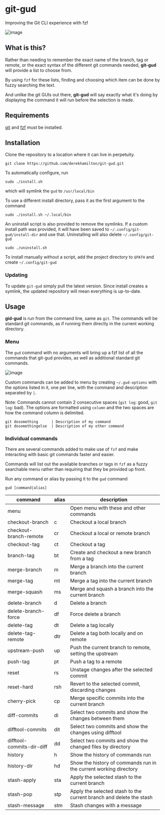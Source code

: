 # git-gud

Improving the Git CLI experience with fzf

![image](https://i.imgur.com/caoe79G.gif)

## What is this?

Rather than needing to remember the exact name of the branch, tag or remote, or the exact syntax of the different git commands needed, **git-gud** will provide a list to choose from.

By using `fzf` for these lists, finding and choosing which item can be done by fuzzy searching the text.

And unlike the git GUIs out there, **git-gud** will say exactly what it's doing by displaying the command it will run before the selection is made.

## Requirements

[git](https://github.com/git/git) and [fzf](https://github.com/junegunn/fzf) must be installed.

## Installation

Clone the repository to a location where it can live in perpetuity.

```
git clone https://github.com/derekhamilton/git-gud.git
```

To automatically configure, run

```
sudo ./install.sh
```

which will symlink the `gud` to `/usr/local/bin`

To use a different install directory, pass it as the first argument to the command

```
sudo ./install.sh ~/.local/bin
```

An uninstall script is also provided to remove the symlinks. If a custom install path was provided, it will have been saved to `~/.config/git-gud/install-dir` and use that. Uninstalling will also delete `~/.config/git-gud`

```
sudo ./uninstall.sh
```

To install manually without a script, add the project directory to `$PATH` and create `~/.config/git-gud`

### Updating

To update `git-gud` simply pull the latest version. Since install creates a symlink, the updated repository will mean everything is up-to-date.

## Usage

**gid-gud** is run from the command line, same as `git`. The commands will be standard git commands, as if running them directly in the current working directory.

### Menu

The `gud` command with no arguments will bring up a fzf list of all the commands that git-gud provides, as well as additional standard git commands.

![image](https://i.imgur.com/BO7rhuw.png)

Custom commands can be added to menu by creating `~/.gud-options` with the options listed in it, one per line, with the command and description separated by `|`.

Note: Commands cannot contain 2 consecutive spaces (`git log`: good, `git  log`: bad). The options are formatted using `column` and the two spaces are how the command column is delimited.

```
git dosomething      | Description of my command
git dosomethingelse  | Description of my other command
```

### Individual commands

There are several commands added to make use of `fzf` and make interacting with basic git commands faster and easier.

Commands will list out the available branches or tags in `fzf` as a fuzzy searchable menu rather than requiring that they be provided up front.

Run any command or alias by passing it to the `gud` command

```
gud [command|alias]
```

| command                    | alias | description                                                         |
| -------------------------- | ----- | ------------------------------------------------------------------- |
| menu                       |       | Open menu with these and other commands                             |
| checkout-branch            | c     | Checkout a local branch                                             |
| checkout-branch-remote     | cr    | Checkout a local or remote branch                                   |
| checkout-tag               | ct    | Checkout a tag                                                      |
| branch-tag                 | bt    | Create and checkout a new branch from a tag                         |
| merge-branch               | m     | Merge a branch into the current branch                              |
| merge-tag                  | mt    | Merge a tag into the current branch                                 |
| merge-squash               | ms    | Merge and squash a branch into the current branch                   |
| delete-branch              | d     | Delete a branch                                                     |
| delete-branch-force        | df    | Force delete a branch                                               |
| delete-tag                 | dt    | Delete a tag locally                                                |
| delete-tag-remote          | dtr   | Delete a tag both locally and on remote                             |
| upstream-push              | up    | Push the current branch to remote, setting the upstream             |
| push-tag                   | pt    | Push a tag to a remote                                              |
| reset                      | rs    | Unstage changes after the selected commit                           |
| reset-hard                 | rsh   | Revert to the selected commit, discarding changes                   |
| cherry-pick                | cp    | Merge specific commits into the current branch                      |
| diff-commits               | di    | Select two commits and show the changes between them                |
| difftool-commits           | dit   | Select two commits and show the changes using difftool              |
| difftool-commits-dir-diff  | dd    | Select two commits and show the changed files by directory          |
| history                    | h     | Show the history of commands run                                    |
| history-dir                | hd    | Show the history of commands run in the current working directory   |
| stash-apply                | sta   | Apply the selected stash to the current branch                      |
| stash-pop                  | stp   | Apply the selected stash to the current branch and delete the stash |
| stash-message              | stm   | Stash changes with a message
